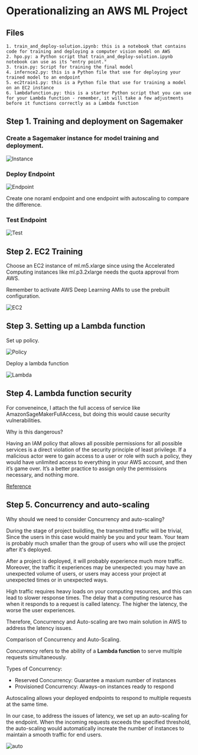 # Operationalizing an AWS ML Project

## Files
```
1. train_and_deploy-solution.ipynb: this is a notebook that contains code for training and deploying a computer vision model on AWS
2. hpo.py: a Python script that train_and_deploy-solution.ipynb notebook can use as its "entry point."
3. train.py: Script for training the final model
4. infernce2.py: this is a Python file that use for deploying your trained model to an endpoint
5. ec2train1.py: this is a Python file that use for training a model on an EC2 instance
6. lambdafunction.py: this is a starter Python script that you can use for your Lambda function - remember, it will take a few adjustments before it functions correctly as a Lambda function
```

## Step 1. Training and deployment on Sagemaker

### Create a Sagemaker instance for model training and deployment.

![Instance](https://github.com/yuting1214/Udacity_Proj4/blob/main/plots/instance.png)

### Deploy Endpoint

![Endpoint](https://github.com/yuting1214/Udacity_Proj4/blob/main/plots/endpoint.png)

Create one noraml endpoint and one endpoint with autoscaling to compare the difference.

### Test Endpoint

![Test](https://github.com/yuting1214/Udacity_Proj4/blob/main/plots/new_endpoint_test.png)


## Step 2. EC2 Training

Choose an EC2 instance of ml.m5.xlarge since using the Accelerated Computing instances like ml.p3.2xlarge needs the quota approval from AWS.

Remember to activate AWS Deep Learning AMIs to use the prebuilt configuration.

![EC2](https://github.com/yuting1214/Udacity_Proj4/blob/main/plots/ec2.png)

## Step 3. Setting up a Lambda function

Set up policy.

![Policy](https://github.com/yuting1214/Udacity_Proj4/blob/main/plots/lambda_iam.png)

Deploy a lambda function

![Lambda](https://github.com/yuting1214/Udacity_Proj4/blob/main/plots/lambda_function_test.png)

## Step 4. Lambda function security

For conveneince, I attach the full access of service like AmazonSageMakerFullAccess, but doing this would cause security vulnerabilities.

Why is this dangerous?

Having an IAM policy that allows all possible permissions for all possible services is a direct violation of the security principle of  least privilege. If a malicious actor were to gain access to a user or role with such a policy, they would have unlimited access to everything in your AWS account, and then it’s game over. It’s a better practice to assign only the permissions necessary, and nothing more.

[Reference](https://www.fugue.co/blog/6-big-aws-iam-vulnerabilities-and-how-to-avoid-them)

## Step 5. Concurrency and auto-scaling

Why should we need to consider Concurrency and auto-scaling?

During the stage of project buildling, the transmitted traffic will be trivial, Since the users in this case would mainly be you and your team. Your team is probably much smaller than the group of users who will use the project after it's deployed.

After a project is deployed, it will probably experience much more traffic. Moreover, the traffic it experiences may be unexpected: you may have an unexpected volume of users, or users may access your project at unexpected times or in unexpected ways.

High traffic requires heavy loads on your computing resources, and this can lead to slower response times. The delay that a computing resource has when it responds to a request is called latency. The higher the latency, the worse the user experiences.

Therefore, Concurrency and Auto-scaling are two main solution in AWS to address the latency issues.


Comparison of Concurrency and Auto-Scaling.

Concurrency refers to the ability of a **Lambda function** to serve multiple requests simultaneously.

Types of Concurrency:
* Reserved Concurrency: Guarantee a maxium number of instances
* Provisioned Concurrency: Always-on instances ready to respond

Autoscaling allows your deployed endpoints to respond to multiple requests at the same time.

In our case, to address the issues of latency, we set up an auto-scaling for the endpoint. When the incoming requests exceeds the specified threshold, the auto-scaling would automatically increate the number of instances to maintain a smooth traffic for end users.


![auto](https://github.com/yuting1214/Udacity_Proj4/blob/main/plots/auto_scaling_config.png)
